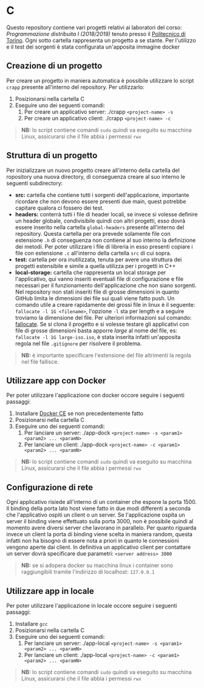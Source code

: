 # C
Questo repository contiene vari progetti relativi ai laboratori del corso: *Programmazione distribuita I (2018/2019)* tenuto presso il [Politecnico di Torino](https://www.polito.it/). Ogni sotto cartella rappresenta un progetto a se stante. Per l'utilizzo e il test dei sorgenti è stata configurata un'apposita immagine docker

## Creazione di un progetto
Per creare un progetto in maniera automatica è possibile utilizzare lo script `crapp` presente all'interno del repository. Per utilizzarlo:
1. Posizionarsi nella cartella C 
2. Eseguire uno dei seguenti comandi:
	1. Per creare un applicativo server: ./crapp `<project-name> -s`
	2. Per creare un applicativo client: ./crapp `<project-name> -c`
> **NB:** lo script contiene comandi `sudo` quindi va eseguito su macchina Linux, assicurarsi che il file abbia i permessi `rwx`

## Struttura di un progetto
Per inizializzare un nuovo progetto creare all'interno della cartella del ropository una nuova directory, di conseguenza creare 
al suo interno le seguenti subdirectory:
* **src:** cartella che contiene tutti i sorgenti dell'applicazione, importante ricordare che non devono essere presenti due main, quest
potrebbe capitare qualora ci fossero dei test.
* **headers:** conterrà tutti i file di header locali, se invece si volesse definire un header globale, condivisibile quindi con
altri progetti, esso dovrà essere inserito nella cartella `global-headers` presente all'interno del repository. Questa cartella per ora
prevede solamente file con estensione `.h` di conseguenza non contiene al suo interno la definizione dei metodi. Per poter utilizzare i
file di libreria in esso presenti copiare i file con estensione `.c` all'interno della cartella `src` di cui sopra.
* **test:** cartella per ora inutilizzata, tenuta per avere una struttura dei progetti estensibile e simile a quella utilizza per i progetti
in C++ 
* **local-storage:** cartella che rappresenta un local storage per l'applicativo, qui vanno inseriti eventuali file di configurazione e file necessari per il funzionamento dell'applicazione che non siano sorgenti. Nel repository non stati inseriti file di grosse dimensioni in quanto GitHub limita le dimensioni dei file sui quali viene fatto push. Un comando utile a creare rapidamente dei grossi file in linux è il seguente: `fallocate -l 1G <filename>`, l'opzione `-l` sta per length e a seguire troviamo la dimensione del file. Per ulteriori informazioni sul comando: [fallocate](http://man7.org/linux/man-pages/man1/fallocate.1.html). Se si clona il progetto e si volesse testare gli applicativi con file di grosse dimensioni basta apporre *large* al nome del file, es: `fallocate -l 1G large-iso.iso`, è stata inserita infatti un'apposita regola nel file `.gitignore` per risolvere il problema.

> **NB:** è importante specificare l'estensione del file altrimenti la regola nel file fallisce.

## Utilizzare app con Docker 
Per poter utilizzare l'applicazione con docker occore seguire i seguenti passaggi:
1. Installare [Docker CE](https://docs.docker.com/install/linux/docker-ce/ubuntu/) se non precedentemente fatto
2. Posizionarsi nella cartella C 
3. Eseguire uno dei seguenti comandi:
	1. Per lanciare un server: ./app-dock `<project-name> -s <param1> <param2> ... <paramN>`
	2. Per lanciare un client: ./app-dock `<project-name> -c <param1> <param2> ... <paramN>`
> **NB:** lo script contiene comandi `sudo` quindi va eseguito su macchina Linux, assicurarsi che il file abbia i permessi `rwx`

## Configurazione di rete
Ogni applicativo risiede all'interno di un container che espone la porta 1500. Il binding della porta lato host viene fatto in due modi
differenti a seconda che l'applicativo ospiti un client o un server. Se l'applicazione ospita un server il binding viene effettuato sulla
porta 3000, non è possibile quindi al momento avere diversi server che lavorano in parallelo. Per quanto riguarda invece un client la porta
di binding viene scelta in maniera random, questa infatti non ha bisogno di essere nota a priori in quanto le connessioni vengono aperte dai
client. In definitiva un applicativo client per contattare un server dovrà specificare due parametri: `<server address> 3000`
> **NB:** se si adopera docker su macchina linux i container sono raggiungibili tramite l'indirizzo di localhost: `127.0.0.1` 

## Utilizzare app in locale
Per poter utilizzare l'applicazione in locale occore seguire i seguenti passaggi:
1. Installare `gcc` 
2. Posizionarsi nella cartella C
3. Eseguire uno dei seguenti comandi:
	1. Per lanciare un server: ./app-local `<project-name> -s <param1> <param2> ... <paramN>`
	2. Per lanciare un client: ./app-local `<project-name> -c <param1> <param2> ... <paramN>`
> **NB:** lo script contiene comandi `sudo` quindi va eseguito su macchina Linux, assicurarsi che il file abbia i permessi `rwx`
